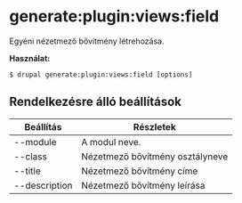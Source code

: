 # generate:plugin:views:field
Egyéni nézetmező bővítmény létrehozása.

**Használat:**
```
$ drupal generate:plugin:views:field [options]
```

## Rendelkezésre álló beállítások
Beállítás | Részletek
-------|-------------
--module | A modul neve.
--class | Nézetmező bővítmény osztályneve
--title | Nézetmező bővítmény címe
--description | Nézetmező bővítmény leírása
